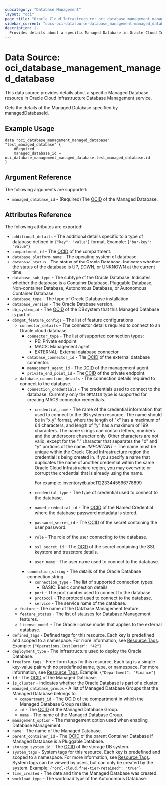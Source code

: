 ```yaml
---
subcategory: "Database Management"
layout: "oci"
page_title: "Oracle Cloud Infrastructure: oci_database_management_managed_database"
sidebar_current: "docs-oci-datasource-database_management-managed_database"
description: |-
  Provides details about a specific Managed Database in Oracle Cloud Infrastructure Database Management service
---
```


# Data Source: oci_database_management_managed_database
This data source provides details about a specific Managed Database resource in Oracle Cloud Infrastructure Database Management service.

Gets the details of the Managed Database specified by managedDatabaseId.


## Example Usage

```hcl
data "oci_database_management_managed_database" "test_managed_database" {
	#Required
	managed_database_id = oci_database_management_managed_database.test_managed_database.id
}
```

## Argument Reference

The following arguments are supported:

* `managed_database_id` - (Required) The [OCID](https://docs.cloud.oracle.com/iaas/Content/General/Concepts/identifiers.htm) of the Managed Database.


## Attributes Reference

The following attributes are exported:

* `additional_details` - The additional details specific to a type of database defined in `{"key": "value"}` format. Example: `{"bar-key": "value"}` 
* `compartment_id` - The [OCID](https://docs.cloud.oracle.com/iaas/Content/General/Concepts/identifiers.htm) of the compartment.
* `database_platform_name` - The operating system of database.
* `database_status` - The status of the Oracle Database. Indicates whether the status of the database is UP, DOWN, or UNKNOWN at the current time. 
* `database_sub_type` - The subtype of the Oracle Database. Indicates whether the database is a Container Database, Pluggable Database, Non-container Database, Autonomous Database, or Autonomous Container Database. 
* `database_type` - The type of Oracle Database installation.
* `database_version` - The Oracle Database version.
* `db_system_id` - The [OCID](https://docs.cloud.oracle.com/iaas/Content/General/Concepts/identifiers.htm) of the DB system that this Managed Database is part of. 
* `dbmgmt_feature_configs` - The list of feature configurations
	* `connector_details` - The connector details required to connect to an Oracle cloud database.
		* `connector_type` - The list of supported connection types:
			* PE: Private endpoint
			* MACS: Management agent
			* EXTERNAL: External database connector 
		* `database_connector_id` - The [OCID](https://docs.cloud.oracle.com/iaas/Content/General/Concepts/identifiers.htm) of the external database connector.
		* `management_agent_id` - The [OCID](https://docs.cloud.oracle.com/iaas/Content/General/Concepts/identifiers.htm) of the management agent.
		* `private_end_point_id` - The [OCID](https://docs.cloud.oracle.com/iaas/Content/General/Concepts/identifiers.htm) of the private endpoint.
	* `database_connection_details` - The connection details required to connect to the database.
		* `connection_credentials` - The credentials used to connect to the database. Currently only the `DETAILS` type is supported for creating MACS connector credentials. 
			* `credential_name` - The name of the credential information that used to connect to the DB system resource. The name should be in "x.y" format, where the length of "x" has a maximum of 64 characters, and length of "y" has a maximum of 199 characters. The name strings can contain letters, numbers and the underscore character only. Other characters are not valid, except for the "." character that separates the "x" and "y" portions of the name. *IMPORTANT* - The name must be unique within the Oracle Cloud Infrastructure region the credential is being created in. If you specify a name that duplicates the name of another credential within the same Oracle Cloud Infrastructure region, you may overwrite or corrupt the credential that is already using the name.

				For example: inventorydb.abc112233445566778899 
			* `credential_type` - The type of credential used to connect to the database.
			* `named_credential_id` - The [OCID](https://docs.cloud.oracle.com/iaas/Content/General/Concepts/identifiers.htm) of the Named Credential where the database password metadata is stored. 
			* `password_secret_id` - The [OCID](https://docs.cloud.oracle.com/iaas/Content/General/Concepts/identifiers.htm) of the secret containing the user password.
			* `role` - The role of the user connecting to the database.
			* `ssl_secret_id` - The [OCID](https://docs.cloud.oracle.com/iaas/Content/General/Concepts/identifiers.htm) of the secret containing the SSL keystore and truststore details.
			* `user_name` - The user name used to connect to the database.
		* `connection_string` - The details of the Oracle Database connection string. 
			* `connection_type` - The list of supported connection types:
				* BASIC: Basic connection details 
			* `port` - The port number used to connect to the database.
			* `protocol` - The protocol used to connect to the database.
			* `service` - The service name of the database.
	* `feature` - The name of the Database Management feature.
	* `feature_status` - The list of statuses for Database Management features. 
	* `license_model` - The Oracle license model that applies to the external database. 
* `defined_tags` - Defined tags for this resource. Each key is predefined and scoped to a namespace. For more information, see [Resource Tags](https://docs.cloud.oracle.com/iaas/Content/General/Concepts/resourcetags.htm). Example: `{"Operations.CostCenter": "42"}` 
* `deployment_type` - The infrastructure used to deploy the Oracle Database.
* `freeform_tags` - Free-form tags for this resource. Each tag is a simple key-value pair with no predefined name, type, or namespace. For more information, see [Resource Tags](https://docs.cloud.oracle.com/iaas/Content/General/Concepts/resourcetags.htm). Example: `{"Department": "Finance"}` 
* `id` - The [OCID](https://docs.cloud.oracle.com/iaas/Content/General/Concepts/identifiers.htm) of the Managed Database.
* `is_cluster` - Indicates whether the Oracle Database is part of a cluster.
* `managed_database_groups` - A list of Managed Database Groups that the Managed Database belongs to.
	* `compartment_id` - The [OCID](https://docs.cloud.oracle.com/iaas/Content/General/Concepts/identifiers.htm) of the compartment in which the Managed Database Group resides.
	* `id` - The [OCID](https://docs.cloud.oracle.com/iaas/Content/General/Concepts/identifiers.htm) of the Managed Database Group.
	* `name` - The name of the Managed Database Group.
* `management_option` - The management option used when enabling Database Management.
* `name` - The name of the Managed Database.
* `parent_container_id` - The [OCID](https://docs.cloud.oracle.com/iaas/Content/General/Concepts/identifiers.htm) of the parent Container Database if Managed Database is a Pluggable Database. 
* `storage_system_id` - The [OCID](https://docs.cloud.oracle.com/iaas/Content/General/Concepts/identifiers.htm) of the storage DB system.
* `system_tags` - System tags for this resource. Each key is predefined and scoped to a namespace. For more information, see [Resource Tags](https://docs.cloud.oracle.com/iaas/Content/General/Concepts/resourcetags.htm). System tags can be viewed by users, but can only be created by the system.  Example: `{"orcl-cloud.free-tier-retained": "true"}` 
* `time_created` - The date and time the Managed Database was created.
* `workload_type` - The workload type of the Autonomous Database.

